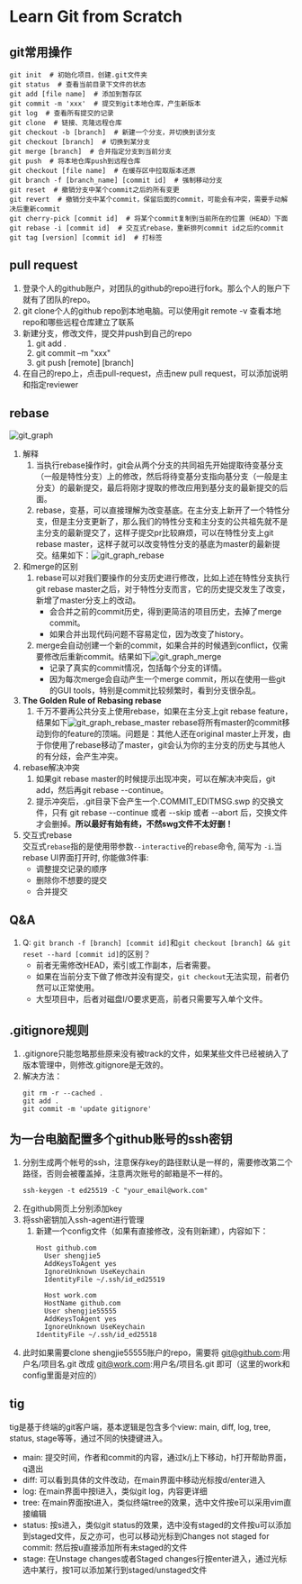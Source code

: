 # Learn Git from Scratch
## git常用操作
```shell
git init  # 初始化项目，创建.git文件夹
git status  # 查看当前目录下文件的状态
git add [file name]  # 添加到暂存区
git commit -m 'xxx'  # 提交到git本地仓库，产生新版本
git log  # 查看所有提交的记录
git clone  # 链接、克隆远程仓库
git checkout -b [branch]  # 新建一个分支，并切换到该分支
git checkout [branch]  # 切换到某分支
git merge [branch]  # 合并指定分支到当前分支
git push  # 将本地仓库push到远程仓库
git checkout [file name]  # 在缓存区中拉取版本还原
git branch -f [branch_name] [commit id]  # 强制移动分支
git reset  # 撤销分支中某个commit之后的所有变更
git revert  # 撤销分支中某个commit，保留后面的commit，可能会有冲突，需要手动解决后重新commit  
git cherry-pick [commit id]  # 将某个commit复制到当前所在的位置（HEAD）下面
git rebase -i [commit id]  # 交互式rebase，重新排列commit id之后的commit
git tag [version] [commit id]  # 打标签
```

## pull request
1. 登录个人的github账户，对团队的github的repo进行fork。那么个人的账户下就有了团队的repo。
2. git clone个人的github repo到本地电脑。可以使用git remote -v 查看本地repo和哪些远程仓库建立了联系
3. 新建分支，修改文件，提交并push到自己的repo
   1. git add . 
   2. git commit –m "xxx" 
   3. git push [remote] [branch]
4. 在自己的repo上，点击pull-request，点击new pull request，可以添加说明和指定reviewer

## rebase
![git_graph](materials/git_tutorial/git_graph.png)
1. 解释
   1. 当执行rebase操作时，git会从两个分支的共同祖先开始提取待变基分支（一般是特性分支）上的修改，然后将待变基分支指向基分支（一般是主分支）的最新提交，最后将刚才提取的修改应用到基分支的最新提交的后面。
   2. rebase，变基，可以直接理解为改变基底。在主分支上新开了一个特性分支，但是主分支更新了，那么我们的特性分支和主分支的公共祖先就不是主分支的最新提交了，这样子提交pr比较麻烦，可以在特性分支上git rebase master，这样子就可以改变特性分支的基底为master的最新提交。结果如下：![git_graph_rebase](materials/git_tutorial/git_graph_rebase.png)
2. 和merge的区别
   1. rebase可以对我们要操作的分支历史进行修改，比如上述在特性分支执行git rebase master之后，对于特性分支而言，它的历史提交发生了改变，新增了master分支上的改动。
      * 会合并之前的commit历史，得到更简洁的项目历史，去掉了merge commit。
      * 如果合并出现代码问题不容易定位，因为改变了history。
   2. merge会自动创建一个新的commit，如果合并的时候遇到conflict，仅需要修改后重新commit。结果如下![git_graph_merge](materials/git_tutorial/git_graph_merge.png)
      * 记录了真实的commit情况，包括每个分支的详情。
      * 因为每次merge会自动产生一个merge commit，所以在使用一些git的GUI tools，特别是commit比较频繁时，看到分支很杂乱。
3. **The Golden Rule of Rebasing rebase**
   1. 千万不要再公共分支上使用rebase，如果在主分支上git rebase feature，结果如下![git_graph_rebase_master](materials/git_tutorial/git_graph_rebase_master.png) rebase将所有master的commit移动到你的feature的顶端。问题是：其他人还在original master上开发，由于你使用了rebase移动了master，git会认为你的主分支的历史与其他人的有分歧，会产生冲突。
4. rebase解决冲突
   1. 如果git rebase master的时候提示出现冲突，可以在解决冲突后，git add，然后再git rebase --continue。
   2. 提示冲突后，.git目录下会产生一个.COMMIT_EDITMSG.swp 的交换文件，只有 git rebase --continue 或者 --skip 或者 --abort 后，交换文件才会删掉。**所以最好有始有终，不然swg文件不太好删！**
5. 交互式rebase  
交互式```rebase```指的是使用带参数```--interactive```的```rebase```命令, 简写为 ```-i```.当 rebase UI界面打开时, 你能做3件事:  
   * 调整提交记录的顺序
   * 删除你不想要的提交
   * 合并提交

## Q&A
1. Q: ```git branch -f [branch] [commit id]```和```git checkout [branch] && git reset --hard [commit id]```的区别？   
   * 前者无需修改HEAD，索引或工作副本，后者需要。
   * 如果在当前分支下做了修改并没有提交，```git checkout```无法实现，前者仍然可以正常使用。
   * 大型项目中，后者对磁盘I/O要求更高，前者只需要写入单个文件。

## .gitignore规则
1. .gitignore只能忽略那些原来没有被track的文件，如果某些文件已经被纳入了版本管理中，则修改.gitignore是无效的。
2. 解决方法：
   ```shell
   git rm -r --cached .
   git add .
   git commit -m 'update gitignore'
   ```


## 为一台电脑配置多个github账号的ssh密钥
1. 分别生成两个帐号的ssh，注意保存key的路径默认是一样的，需要修改第二个路径，否则会被覆盖掉，注意两次账号的邮箱是不一样的。
   ```shell
   ssh-keygen -t ed25519 -C "your_email@work.com"
   ```
2. 在github网页上分别添加key
3. 将ssh密钥加入ssh-agent进行管理
   1. 新建一个config文件（如果有直接修改，没有则新建），内容如下：
      ```shell
      Host github.com
		User shengjie5
		AddKeysToAgent yes
		IgnoreUnknown UseKeychain
		IdentityFile ~/.ssh/id_ed25519
	 
		Host work.com
		HostName github.com
		User shengjie55555
		AddKeysToAgent yes
		IgnoreUnknown UseKeychain
      IdentityFile ~/.ssh/id_ed25518
      ```  
4. 此时如果需要clone shengjie55555账户的repo，需要将 git@github.com:用户名/项目名.git 改成 git@work.com:用户名/项目名.git 即可（这里的work和config里面是对应的）

## tig
tig是基于终端的git客户端，基本逻辑是包含多个view: main, diff, log, tree, status, stage等等，通过不同的快捷键进入。
* main: 提交时间，作者和commit的内容，通过k/j上下移动，h打开帮助界面，q退出
* diff: 可以看到具体的文件改动，在main界面中移动光标按d/enter进入
* log: 在main界面中按l进入，类似git log，内容更详细
* tree: 在main界面按t进入，类似终端tree的效果，选中文件按e可以采用vim直接编辑
* status: 按s进入，类似git status的效果，选中没有staged的文件按u可以添加到staged文件，反之亦可，也可以移动光标到Changes not staged for commit: 然后按u直接添加所有未staged的文件
* stage: 在Unstage changes或者Staged changes行按enter进入，通过光标选中某行，按1可以添加某行到staged/unstaged文件
